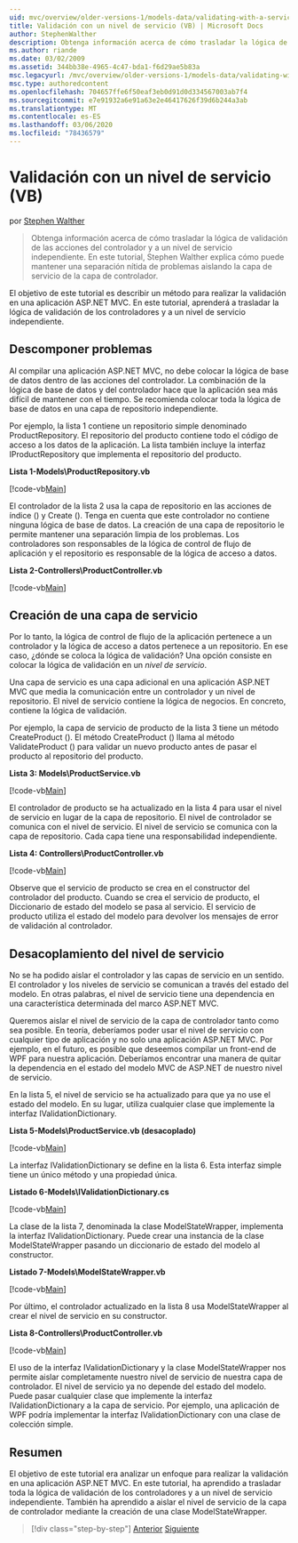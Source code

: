 ```yaml
---
uid: mvc/overview/older-versions-1/models-data/validating-with-a-service-layer-vb
title: Validación con un nivel de servicio (VB) | Microsoft Docs
author: StephenWalther
description: Obtenga información acerca de cómo trasladar la lógica de validación de las acciones del controlador y a un nivel de servicio independiente. En este tutorial, Stephen Walther explica cómo...
ms.author: riande
ms.date: 03/02/2009
ms.assetid: 344bb38e-4965-4c47-bda1-f6d29ae5b83a
msc.legacyurl: /mvc/overview/older-versions-1/models-data/validating-with-a-service-layer-vb
msc.type: authoredcontent
ms.openlocfilehash: 704657ffe6f50eaf3eb0d91d0d334567003ab7f4
ms.sourcegitcommit: e7e91932a6e91a63e2e46417626f39d6b244a3ab
ms.translationtype: MT
ms.contentlocale: es-ES
ms.lasthandoff: 03/06/2020
ms.locfileid: "78436579"
---
```

# <a name="validating-with-a-service-layer-vb"></a>Validación con un nivel de servicio (VB)

por [Stephen Walther](https://github.com/StephenWalther)

> Obtenga información acerca de cómo trasladar la lógica de validación de las acciones del controlador y a un nivel de servicio independiente. En este tutorial, Stephen Walther explica cómo puede mantener una separación nítida de problemas aislando la capa de servicio de la capa de controlador.

El objetivo de este tutorial es describir un método para realizar la validación en una aplicación ASP.NET MVC. En este tutorial, aprenderá a trasladar la lógica de validación de los controladores y a un nivel de servicio independiente.

## <a name="separating-concerns"></a>Descomponer problemas

Al compilar una aplicación ASP.NET MVC, no debe colocar la lógica de base de datos dentro de las acciones del controlador. La combinación de la lógica de base de datos y del controlador hace que la aplicación sea más difícil de mantener con el tiempo. Se recomienda colocar toda la lógica de base de datos en una capa de repositorio independiente.

Por ejemplo, la lista 1 contiene un repositorio simple denominado ProductRepository. El repositorio del producto contiene todo el código de acceso a los datos de la aplicación. La lista también incluye la interfaz IProductRepository que implementa el repositorio del producto.

**Lista 1-Models\ProductRepository.vb**

[!code-vb[Main](validating-with-a-service-layer-vb/samples/sample1.vb)]

El controlador de la lista 2 usa la capa de repositorio en las acciones de índice () y Create (). Tenga en cuenta que este controlador no contiene ninguna lógica de base de datos. La creación de una capa de repositorio le permite mantener una separación limpia de los problemas. Los controladores son responsables de la lógica de control de flujo de aplicación y el repositorio es responsable de la lógica de acceso a datos.

**Lista 2-Controllers\ProductController.vb**

[!code-vb[Main](validating-with-a-service-layer-vb/samples/sample2.vb)]

## <a name="creating-a-service-layer"></a>Creación de una capa de servicio

Por lo tanto, la lógica de control de flujo de la aplicación pertenece a un controlador y la lógica de acceso a datos pertenece a un repositorio. En ese caso, ¿dónde se coloca la lógica de validación? Una opción consiste en colocar la lógica de validación en un *nivel de servicio*.

Una capa de servicio es una capa adicional en una aplicación ASP.NET MVC que media la comunicación entre un controlador y un nivel de repositorio. El nivel de servicio contiene la lógica de negocios. En concreto, contiene la lógica de validación.

Por ejemplo, la capa de servicio de producto de la lista 3 tiene un método CreateProduct (). El método CreateProduct () llama al método ValidateProduct () para validar un nuevo producto antes de pasar el producto al repositorio del producto.

**Lista 3: Models\ProductService.vb**

[!code-vb[Main](validating-with-a-service-layer-vb/samples/sample3.vb)]

El controlador de producto se ha actualizado en la lista 4 para usar el nivel de servicio en lugar de la capa de repositorio. El nivel de controlador se comunica con el nivel de servicio. El nivel de servicio se comunica con la capa de repositorio. Cada capa tiene una responsabilidad independiente.

**Lista 4: Controllers\ProductController.vb**

[!code-vb[Main](validating-with-a-service-layer-vb/samples/sample4.vb)]

Observe que el servicio de producto se crea en el constructor del controlador del producto. Cuando se crea el servicio de producto, el Diccionario de estado del modelo se pasa al servicio. El servicio de producto utiliza el estado del modelo para devolver los mensajes de error de validación al controlador.

## <a name="decoupling-the-service-layer"></a>Desacoplamiento del nivel de servicio

No se ha podido aislar el controlador y las capas de servicio en un sentido. El controlador y los niveles de servicio se comunican a través del estado del modelo. En otras palabras, el nivel de servicio tiene una dependencia en una característica determinada del marco ASP.NET MVC.

Queremos aislar el nivel de servicio de la capa de controlador tanto como sea posible. En teoría, deberíamos poder usar el nivel de servicio con cualquier tipo de aplicación y no solo una aplicación ASP.NET MVC. Por ejemplo, en el futuro, es posible que deseemos compilar un front-end de WPF para nuestra aplicación. Deberíamos encontrar una manera de quitar la dependencia en el estado del modelo MVC de ASP.NET de nuestro nivel de servicio.

En la lista 5, el nivel de servicio se ha actualizado para que ya no use el estado del modelo. En su lugar, utiliza cualquier clase que implemente la interfaz IValidationDictionary.

**Lista 5-Models\ProductService.vb (desacoplado)**

[!code-vb[Main](validating-with-a-service-layer-vb/samples/sample5.vb)]

La interfaz IValidationDictionary se define en la lista 6. Esta interfaz simple tiene un único método y una propiedad única.

**Listado 6-Models\IValidationDictionary.cs**

[!code-vb[Main](validating-with-a-service-layer-vb/samples/sample6.vb)]

La clase de la lista 7, denominada la clase ModelStateWrapper, implementa la interfaz IValidationDictionary. Puede crear una instancia de la clase ModelStateWrapper pasando un diccionario de estado del modelo al constructor.

**Listado 7-Models\ModelStateWrapper.vb**

[!code-vb[Main](validating-with-a-service-layer-vb/samples/sample7.vb)]

Por último, el controlador actualizado en la lista 8 usa ModelStateWrapper al crear el nivel de servicio en su constructor.

**Lista 8-Controllers\ProductController.vb**

[!code-vb[Main](validating-with-a-service-layer-vb/samples/sample8.vb)]

El uso de la interfaz IValidationDictionary y la clase ModelStateWrapper nos permite aislar completamente nuestro nivel de servicio de nuestra capa de controlador. El nivel de servicio ya no depende del estado del modelo. Puede pasar cualquier clase que implemente la interfaz IValidationDictionary a la capa de servicio. Por ejemplo, una aplicación de WPF podría implementar la interfaz IValidationDictionary con una clase de colección simple.

## <a name="summary"></a>Resumen

El objetivo de este tutorial era analizar un enfoque para realizar la validación en una aplicación ASP.NET MVC. En este tutorial, ha aprendido a trasladar toda la lógica de validación de los controladores y a un nivel de servicio independiente. También ha aprendido a aislar el nivel de servicio de la capa de controlador mediante la creación de una clase ModelStateWrapper.

> [!div class="step-by-step"]
> [Anterior](validating-with-the-idataerrorinfo-interface-vb.md)
> [Siguiente](validation-with-the-data-annotation-validators-vb.md)
